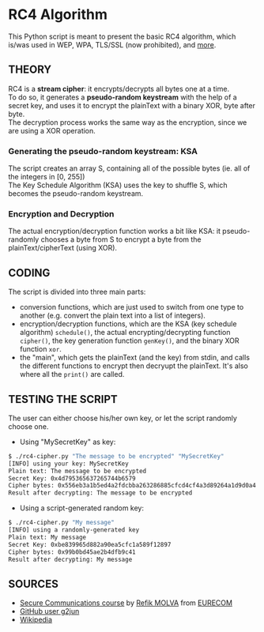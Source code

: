 # RC4 Algorithm
This Python script is meant to present the basic RC4 algorithm, which is/was used in WEP, WPA, TLS/SSL (now prohibited), and [more](https://en.wikipedia.org/wiki/RC4#RC4-based_protocols).

## THEORY
RC4 is a **stream cipher**: it encrypts/decrypts all bytes one at a time.<br/>
To do so, it generates a **pseudo-random keystream** with the help of a secret key, and uses it to encrypt the plainText with a binary XOR, byte after byte.<br/>
The decryption process works the same way as the encryption, since we are using a XOR operation.<br/>

### Generating the pseudo-random keystream: KSA
The script creates an array S, containing all of the possible bytes (ie. all of the integers in [0, 255])<br/>
The Key Schedule Algorithm (KSA) uses the key to shuffle S, which becomes the pseudo-random keystream.

### Encryption and Decryption
The actual encryption/decryption function works a bit like KSA: it pseudo-randomly chooses a byte from S to encrypt a byte from the plainText/cipherText (using XOR). 

## CODING
The script is divided into three main parts:
* conversion functions, which are just used to switch from one type to another (e.g. convert the plain text into a list of integers).
* encryption/decryption functions, which are the KSA (key schedule algorithm) ```schedule()```, the actual encrypting/decrypting function ```cipher()```, the key generation function ```genKey()```, and the binary XOR function ```xor```.
* the "main", which gets the plainText (and the key) from stdin, and calls the different functions to encrypt then decryupt the plainText. It's also where all the ```print()``` are called.

## TESTING THE SCRIPT
The user can either choose his/her own key, or let the script randomly choose one.
* Using "MySecretKey" as key:
```sh
$ ./rc4-cipher.py "The message to be encrypted" "MySecretKey"
[INFO] using your key: MySecretKey
Plain text: The message to be encrypted
Secret Key: 0x4d795365637265744b6579
Cipher bytes: 0x556eb3a1b5ed4a2fdcbba263286885cfcd4cf4a3d89264a1d9d0a4
Result after decrypting: The message to be encrypted
```
* Using a script-generated random key:
```sh
$ ./rc4-cipher.py "My message"
[INFO] using a randomly-generated key
Plain text: My message
Secret Key: 0xbe839965d882a90ea5cfc1a589f12897
Cipher bytes: 0x99b0bd45ae2b4dfb9c41
Result after decrypting: My message
```

## SOURCES
* [Secure Communications course](http://www.eurecom.fr/en/course/SecCom-2017Fall) by [Refik MOLVA](http://www.eurecom.fr/en/people/molva-refik) from [EURECOM](http://www.eurecom.fr/en/eurecom/strategy)
* [GitHub user g2jun](https://github.com/g2jun/RC4-Python)
* [Wikipedia](https://en.wikipedia.org/wiki/RC4)
